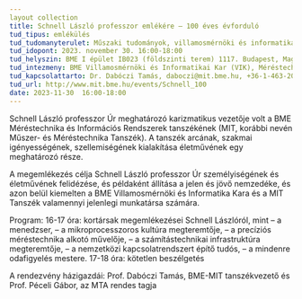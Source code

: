 ```yaml
---
layout collection
title: Schnell László professzor emlékére – 100 éves évforduló
tud_tipus: emlékülés
tud_tudomanyterulet: Műszaki tudományok, villamosmérnöki és informatikai tudományok
tud_idopont: 2023. november 30. 16:00-18:00
tud_helyszin: BME I épület IB023 (földszinti terem) 1117. Budapest, Magyar tudósok krt. 2.
tud_intezmeny: BME Villamosmérnöki és Informatikai Kar (VIK), Méréstechnika és Információs Rendszerek Tanszék (MIT)
tud_kapcsolattarto: Dr. Dabóczi Tamás, daboczi@mit.bme.hu, +36-1-463-2065
tud_url: http://www.mit.bme.hu/events/Schnell_100
date: 2023-11-30  16:00-18:00
---
```

Schnell László professzor Úr meghatározó karizmatikus vezetője volt a BME Méréstechnika és Információs Rendszerek tanszékének (MIT, korábbi nevén Műszer- és Méréstechnika Tanszék). A tanszék arcának, szakmai igényességének, szellemiségének kialakítása életművének egy meghatározó része.

A megemlékezés célja Schnell László professzor Úr személyiségének és életművének felidézése, és példaként állítása a jelen és jövő nemzedéke, és azon belül kiemelten a BME Villamosmérnöki és Informatika Kara és a MIT Tanszék valamennyi jelenlegi munkatársa számára.

Program:
16-17 óra: kortársak megemlékezései Schnell Lászlóról, mint
– a menedzser,
– a mikroprocesszoros kultúra megteremtője,
– a precíziós méréstechnika alkotó művelője, 
– a számítástechnikai infrastruktúra megteremtője,
– a nemzetközi kapcsolatrendszert építő tudós,
– a mindenre odafigyelés mestere.
17-18 óra: kötetlen beszélgetés

A rendezvény házigazdái: 
Prof. Dabóczi Tamás, BME-MIT tanszékvezető és 
Prof. Péceli Gábor, az MTA rendes tagja
